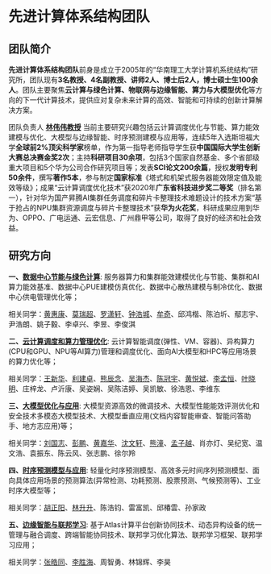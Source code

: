 # 先进计算体系结构团队

## 团队简介

**先进计算体系结构团队**前身是成立于2005年的“华南理工大学计算机系统结构”研究所，团队现有**3名教授、4名副教授、讲师2人、博士后2人，博士硕士生100余人**。团队主要聚焦**云计算与绿色计算、物联网与边缘智能、算力与大模型优化**等方向的下一代计算技术，提供应对复杂未来计算的高效、智能和可持续的创新计算解决方案。

团队负责人 **[林伟伟教授](https://www.scholat.com/linweiwei)** 当前主要研究兴趣包括云计算调度优化与节能、算力能效建模与优化、大模型与边缘智能、时序预测建模与应用等，连续5年入选斯坦福大学**全球前2%顶尖科学家**榜单，作为第一指导老师指导学生获**中国国际大学生创新大赛总决赛金奖2次**；主持**科研项目30余项**，包括3个国家自然基金、多个省部级重大项目和5个华为公司合作研究项目等；发表**SCI论文200余篇**，授权**发明专利50余件**，撰写**著作5本**，参与制定**国家标准**《塔式和机架式服务器能效限定值及能效等级》；成果“云计算调度优化技术”获2020年**广东省科技进步奖二等奖**（排名第一），针对华为国产昇腾AI集群任务调度和碎片卡整理技术难题设计的技术方案“基于抢占的NPU集群资源调度与碎片卡整理技术”获**华为火花奖**，科研成果应用到华为、OPPO、广电运通、云宏信息、广州鼎甲等公司，取得了良好的经济和社会效益。

## 研究方向

**一、[数据中心节能与绿色计算](./research-resources/power.md)**: 服务器算力和集群能效建模优化与节能、集群和AI算力能效基准、数据中心PUE建模仿真优化、数据中心散热建模与制冷优化、数据中心供电管理优化等；

相关同学：[黄惠康](./students/huanghuikang.md)、[莫瑞超](./students/moruichao.md)、[罗潇轩](./students/luoxiaoxuan.md)、[钟浩城](./students/zhonghaocheng.md)、[牟奇](./students/muqi.md)、邱鸿楷、陈泊圻、鄢志宇、尹浩朗、姚子毅、李卓兴、李昱、李俊淇

**二、[云计算调度和算力管理优化](./research-resources/scheduling.md)**: 云计算智能调度(弹性、VM、容器)、异构算力(CPU和GPU、NPU等AI算力)管理和调度优化、面向AI大模型和HPC等应用场景的算力优化等；

相关同学：[王新华](./students/wangxinhua.md)、[利建卓](./students/lijianzhuo.md)、[熊辰念](./students/xiongchennian.md)、[吴海杰](./students/wuhaijie.md)、[陈冠宇](./students/chenguanyu.md)、[黄悦斌](./students/huangyuebin.md)、[李孟恒](./students/limengheng.md)、[叶晓明](./students/yexiaoming.md)、庄梓龙、卢沂康、吴姿娴、吴陈洁婷、吴凯敏、徐浩恩、李维东

**三、[大模型优化与应用](./research-resources/llm.md)**: 大模型资源高效的微调技术、大模型性能能效评测优化和安全技术多模态大模型技术、大模型垂直应用(文档内容智能审查、智能问答助手、地方志应用)等；

相关同学：[刘国志](./students/liuguozhi.md)、[彭鹏](./students/pengpeng.md)、[黄嘉华](https://dadiaokua.github.io)、[沈文轩](./students/shenwenxuan.md)、[熊潼](./students/xiongtong.md)、[孟子越](./students/mengziyue.md)、肖亦灯、吴纪宽、温文浩、袁振东、陈云风、张志鹏、徐尔羚

**四、[时序预测模型与应用](./research-resources/ts.md)**: 轻量化时序预测模型、高效多元时间序列预测模型、面向具体应用场景的预测算法(异常检测、功耗预测、股票预测、气候预测等)、工业时序大模型等；

相关同学：[胡正阳](./students/huzhengyang.md)、[林升升](./students/linshengsheng.md)、陈浩钧、雷富凯、邱椿雲、孙家政

**五、[边缘智能与联邦学习](./research-resources/fl.md)**: 基于Atlas计算平台创新协同技术、动态异构设备的统一管理与融合调度、跨端智能协同技术、联邦学习优化算法、联邦学习框架、联邦学习应用；

相关同学：[张皓同](./students/zhanghaotong.md)、[李胜海](./students/lishenghai.md)、周智勇、林锦辉、李昊
